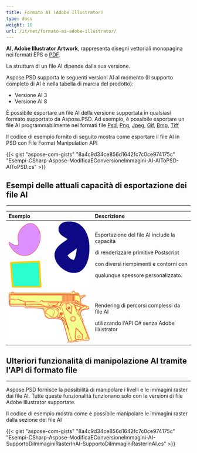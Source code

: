 ```yaml
---
title: Formato AI (Adobe Illustrator)
type: docs
weight: 10
url: /it/net/formato-ai-adobe-illustrator/
---
```


**AI, Adobe Illustrator Artwork**, rappresenta disegni vettoriali monopagina nei formati EPS o [PDF](https://wiki.fileformat.com/view/pdf/).

La struttura di un file AI dipende dalla sua versione.

Aspose.PSD supporta le seguenti versioni AI al momento (Il supporto completo di AI è nella tabella di marcia del prodotto):

- Versione AI 3
- Versione AI 8


È possibile esportare un file AI della versione supportata in qualsiasi formato supportato da Aspose.PSD. Ad esempio, è possibile esportare un file AI programmabilmente nei formati file [Psd](https://wiki.fileformat.com/image/psd/), [Png](https://wiki.fileformat.com/image/png/), [Jpeg](https://wiki.fileformat.com/image/jpeg/), [Gif](https://wiki.fileformat.com/image/gif/), [Bmp](https://wiki.fileformat.com/image/bmp/), [Tiff ](https://wiki.fileformat.com/image/tiff)

Il codice di esempio fornito di seguito mostra come esportare il file AI in PSD con File Format Manipulation API

{{< gist "aspose-com-gists" "8a4c9d34ce856d1642fc7c0ce974175c" "Esempi-CSharp-Aspose-ModificaEConversioneImmagini-AI-AIToPSD-AIToPSD.cs" >}}


## **Esempi delle attuali capacità di esportazione dei file AI**
-----

|**Esempio**|**Descrizione**|
| :- | :- |
|![todo:image_alt_text](ai-adobe-illustrator-format_1.png)|<p>Esportazione del file AI include la capacità</p><p>di renderizzare primitive Postscript</p><p>con diversi riempimenti e contorni con</p><p>qualunque spessore personalizzato.</p>|
|![todo:image_alt_text](ai-adobe-illustrator-format_2.png)|<p>Rendering di percorsi complessi da file AI</p><p>utilizzando l'API C# senza Adobe Illustrator</p>|

## **Ulteriori funzionalità di manipolazione AI tramite l'API di formato file**
-----
Aspose.PSD fornisce la possibilità di manipolare i livelli e le immagini raster dai file AI. Tutte queste funzionalità funzionano solo con le versioni di file Adobe Illustrator supportate.

Il codice di esempio mostra come è possibile manipolare le immagini raster dalla sezione del file AI

{{< gist "aspose-com-gists" "8a4c9d34ce856d1642fc7c0ce974175c" "Esempi-CSharp-Aspose-ModificaEConversioneImmagini-AI-SupportoDiImmaginiRasterInAI-SupportoDiImmaginiRasterInAI.cs" >}}
